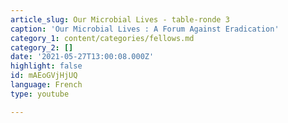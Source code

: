 ```yaml
---
article_slug: Our Microbial Lives - table-ronde 3
caption: 'Our Microbial Lives : A Forum Against Eradication'
category_1: content/categories/fellows.md
category_2: []
date: '2021-05-27T13:00:08.000Z'
highlight: false
id: mAEoGVjHjUQ
language: French
type: youtube

---
```

